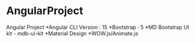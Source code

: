 # AngularProject
  Angular Project 
  *Angular CLI Version : 15
  *Bootstrap : 5
  *MD Bootstrap UI kit - mdb-ui-kit
  *Material Design
  *WOW.js/Animate.js
 
